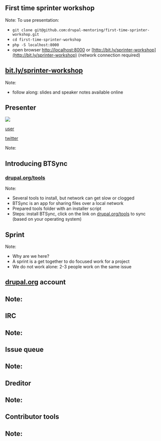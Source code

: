 <!-- .slide: data-background="custom/images/barcelona-splash.jpg" -->



<!-- .slide: data-background="custom/images/amsterdam-sprint-room.jpg" data-state="show-header" data-header="Photo CC-BY Boris Baldinger https://flic.kr/p/pq711h" -->
## First time sprinter workshop
<!-- .element: class="heading invert" -->

Note:
To use presentation:
- `git clone git@github.com:drupal-mentoring/first-time-sprinter-workshop.git`
- `cd first-time-sprinter-workshop`
- `php -S localhost:8000`
- open browser [http://localhost:8000](http://localhost:8000) or [http://bit.ly/sprinter-workshop](http://bit.ly/sprinter-workshop) (network connection required)




## [bit.ly/sprinter-workshop](http://bit.ly/sprinter-workshop)

Note:
- follow along: slides and speaker notes available online



## Presenter
<img src="custom/images/avatar.png">

<a href="https://www.drupal.org/u/user"><i class="fa fa-drupal"></i> user</a>

<a href="https://twitter.com/username"><i class="fa fa-twitter"></i> twitter</a>

Note:



## Introducing BTSync
<!-- .element: class="heading" -->
### [drupal.org/tools](https://www.drupal.org/tools)
Note:
- Several tools to install, but network can get slow or clogged
- BTSync is an app for sharing files over a local network
- Prepared tools folder with an installer script
- Steps: install BTSync, click on the link on [drupal.org/tools](https://www.drupal.org/tools) to sync (based on your operating system)



<!-- .slide: data-background="custom/images/amsterdam-sprint.jpg" data-state="show-header" data-header="Photo CC-BY Boris Baldinger https://flic.kr/p/paCQbD" -->
## Sprint
<!-- .element: class="heading invert" -->

Note:
- Why are we here?
- A sprint is a get together to do focused work for a project
- We do not work alone: 2-3 people work on the same issue



## <a href="https://www.drupal.org"><i class="fa fa-drupal"></i> drupal.org</a> account

Note:
-



<!-- .slide: data-background="custom/images/amsterdam-webchick.jpg" data-state="show-header" data-header="Photo CC-BY Boris Baldinger https://flic.kr/p/paCRg4" -->
## IRC
<!-- .element: class="heading" -->

Note:
-



## Issue queue

Note:
-



## Dreditor

Note:
-



## Contributor tools

Note:
-
